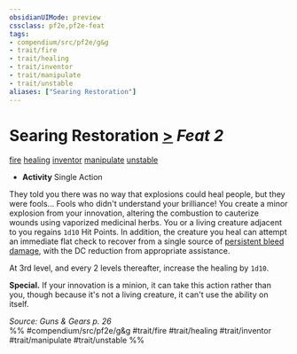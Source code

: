 ```yaml
---
obsidianUIMode: preview
cssclass: pf2e,pf2e-feat
tags:
- compendium/src/pf2e/g&g
- trait/fire
- trait/healing
- trait/inventor
- trait/manipulate
- trait/unstable
aliases: ["Searing Restoration"]
---
```

# Searing Restoration  [>](rules/core-rulebook/chapter-9-playing-the-game.md#Actions "Single Action") *Feat 2*  
[fire](rules/traits/fire.md "Fire Energy & Element Trait")  [healing](rules/traits/healing.md "Healing Effect Trait")  [inventor](rules/traits/inventor-g-g.md "Inventor Class Trait")  [manipulate](rules/traits/manipulate.md "Manipulate General Trait")  [unstable](rules/traits/unstable-g-g.md "Unstable  Trait")  

- **Activity** Single Action

They told you there was no way that explosions could heal people, but they were fools... Fools who didn't understand your brilliance! You create a minor explosion from your innovation, altering the combustion to cauterize wounds using vaporized medicinal herbs. You or a living creature adjacent to you regains `1d10` Hit Points. In addition, the creature you heal can attempt an immediate flat check to recover from a single source of [persistent bleed damage](rules/conditions.md#Persistent%20Damage), with the DC reduction from appropriate assistance.

At 3rd level, and every 2 levels thereafter, increase the healing by `1d10`.

**Special.** If your innovation is a minion, it can take this action rather than you, though because it's not a living creature, it can't use the ability on itself.

*Source: Guns & Gears p. 26*  
%% #compendium/src/pf2e/g&g #trait/fire #trait/healing #trait/inventor #trait/manipulate #trait/unstable %%